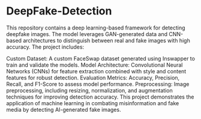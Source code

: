 # DeepFake-Detection
This repository contains a deep learning-based framework for detecting deepfake images. 
The model leverages GAN-generated data and CNN-based architectures to distinguish between real and fake images with high accuracy. The project includes:

Custom Dataset: A custom FaceSwap dataset generated using Inswapper to train and validate the models.
Model Architecture: Convolutional Neural Networks (CNNs) for feature extraction combined with style and content features for robust detection.
Evaluation Metrics: Accuracy, Precision, Recall, and F1-Score to assess model performance.
Preprocessing: Image preprocessing, including resizing, normalization, and augmentation techniques for improving detection accuracy.
This project demonstrates the application of machine learning in combating misinformation and fake media by detecting AI-generated fake images.
